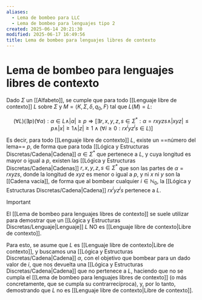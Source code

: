 ```yaml
---
aliases:
  - Lema de bombeo para LLC
  - Lema de bombeo para lenguajes tipo 2
created: 2025-06-14 20:21:30
modified: 2025-06-17 16:49:56
title: Lema de bombeo para lenguajes libres de contexto
---
```


# Lema de bombeo para lenguajes libres de contexto

Dado $\Sigma$ un [[Alfabeto]], se cumple que para todo [[Lenguaje libre de contexto]] $L$ sobre $\Sigma$ y $M = \left< K, \Sigma, \delta, q_0, F \right>$ tal que $L \left( M \right) = L$:

$$
\left( \forall L \right) \left( \exists p \right) \left( \forall \alpha \right): \alpha \in L \land \vert \alpha \vert \geq p \Rightarrow \left[ \exists r, x, y, z, s \in \Sigma^*: \alpha = rxyzs \land \vert xyz \vert \leq p \land \vert x \vert \geq 1 \land \vert z \vert \geq 1 \land \left( \forall i \geq 0: r x^i y z^i s \in L \right) \right]
$$

Es decir, para todo [[Lenguaje libre de contexto]] $L$, existe un ==número del lema== $p$, de forma que para toda [[Lógica y Estructuras Discretas/Cadena|Cadena]] $\alpha \in \Sigma^*$ que pertenece a $L$, y cuya longitud es mayor o igual a $p$, existen las [[Lógica y Estructuras Discretas/Cadena|Cadenas]] $r, x, y, z, s \in \Sigma^*$ que son las partes de $\alpha = rxyzs$, donde la longitud de $xyz$ es menor o igual a $p$, y ni $x$ ni $y$ son la [[Cadena vacía]], de forma que al bombear cualquier $i \in \mathbb{N}_0$, la [[Lógica y Estructuras Discretas/Cadena|Cadena]] $r x^i y z^i s$ pertenece a $L$.

> [!important]
> El [[Lema de bombeo para lenguajes libres de contexto]] se suele utilizar para demostrar que un [[Lógica y Estructuras Discretas/Lenguaje|Lenguaje]] $L$ NO es [[Lenguaje libre de contexto|Libre de contexto]].
> 
> Para esto, se asume que $L$ es [[Lenguaje libre de contexto|Libre de contexto]], y buscamos una [[Lógica y Estructuras Discretas/Cadena|Cadena]] $\alpha$, con el objetivo que bombear para un dado valor de $i$, que nos devuelta una [[Lógica y Estructuras Discretas/Cadena|Cadena]] que no pertenece a $L$, haciendo que no se cumpla el [[Lema de bombeo para lenguajes libres de contexto]] (o más concretamente, que se cumpla su contrarrecíproca), y, por lo tanto, demostrando que $L$ no es [[Lenguaje libre de contexto|Libre de contexto]].
